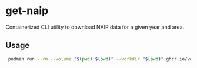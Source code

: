 # get-naip

Containerized CLI utility to download NAIP data for a given year and area.

## Usage

```sh
 podman run --rm --volume "$(pwd):$(pwd)" --workdir "$(pwd)" ghcr.io/vogelerlab/get-naip:main LONG_MIN LAT_MIN LONG_MAX LAT_MAX NAIP_YEAR DST_DIR
```
